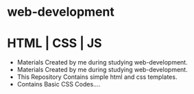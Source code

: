 # web-development
# HTML | CSS | JS

* Materials Created by me during studying web-development.
* Materials Created by me during studying web-development.
* This Repository Contains simple html and css templates.
* Contains Basic CSS Codes....

